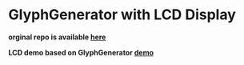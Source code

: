 GlyphGenerator with LCD Display
===
**orginal repo is available [here](https://github.com/kakedev/GlyphGenerator)**

**LCD demo based on GlyphGenerator [demo](https://rexopl.github.io/GlyphGenerator/)**
